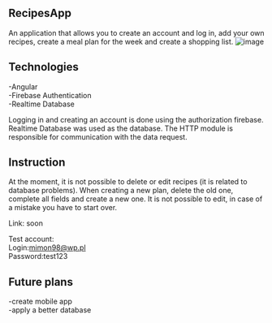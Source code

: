 ## RecipesApp
An application that allows you to create an account and log in, add your own recipes, create a meal plan for the week and create a shopping list.
![image](https://user-images.githubusercontent.com/88158562/164454679-678c14b4-5be5-4f15-8aa4-d61e1a998d6b.png)

## Technologies
-Angular<br>
-Firebase Authentication<br>
-Realtime Database<br>

Logging in and creating an account is done using the authorization firebase. Realtime Database was used as the database. The HTTP module is responsible for communication with the data request.

## Instruction 
At the moment, it is not possible to delete or edit recipes (it is related to database problems). When creating a new plan, delete the old one, complete all fields and create a new one. It is not possible to edit, in case of a mistake you have to start over.

Link: soon<br>


Test account:<br>
Login:mimon98@wp.pl<br>
Password:test123

## Future plans
-create mobile app <br>
-apply a better database <br>
